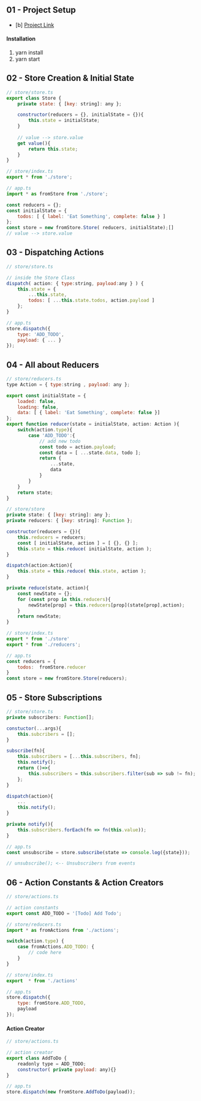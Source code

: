 
## 01 - Project Setup

- [b] [Project Link](https://github.com/UltimateAngular/redux-store)

#### Installation
1. yarn install
2. yarn start

## 02 - Store Creation & Initial State

``` JavaScript
// store/store.ts
export class Store {
	private state: { [key: string]: any };

	constructor(reducers = {}, initialState = {}){
		this.state = initialState;
	}
	
	// value --> store.value
	get value(){
		return this.state;
	}
}
```

``` JavaScript
// store/index.ts
export * from './store';
```

``` Javascript
// app.ts
import * as fromStore from './store';

const reducers = {};
const initialState = {
	todos: [ { label: 'Eat Something', complete: false } ]
};
const store = new fromStore.Store( reducers, initialState);[]
// value --> store.value
```


## 03 - Dispatching Actions

``` JavaScript
// store/store.ts

// inside the Store Class
dispatch( action: { type:string, payload:any } ) {
	this.state = {
		...this.state,
		todos: [ ...this.state.todos, action.payload ]
	};
}
```

``` JavaScript
// app.ts
store.dispatch({
	type: 'ADD_TODO',
	payload: { ... }
});
```


## 04 - All about Reducers

``` JavaScript
// store/reducers.ts
type Action = { type:string , payload: any };

export const initialState = {
	loaded: false,
	loading: false,
	data: [ { label: 'Eat Something', complete: false }]
};
export function reducer(state = initialState, action: Action ){
	switch(action.type){
		case 'ADD_TODO':{
			// add new todo
			const todo = action.payload;
			const data = [ ...state.data, todo ];
			return {
				...state,
				data
			}
		}
	}
	return state;
}
```

``` JavaScript
// store/store
private state: { [key: string]: any };
private reducers: { [key: string]: Function };

constructor(reducers = {}){
	this.reducers = reducers;
	const [ initialState, action ] = [ {}, {} ];
	this.state = this.reduce( initialState, action );
}

dispatch(action:Action){
	this.state = this.reduce( this.state, action );
}

private reduce(state, action){
	const newState = {};
	for (const prop in this.reducers){
		newState[prop] = this.reducers[prop](state[prop],action);
	}
	return newState;
}
```

``` JavaScript
// store/index.ts
export * from './store'
export * from './reducers';
```


``` Javascript
// app.ts
const reducers = {
	todos:  fromStore.reducer
}
const store = new fromStore.Store(reducers);
```


## 05 - Store Subscriptions

``` JavaScript
// store/store.ts
private subscribers: Function[];

constuctor(...args){
	this.subcribers = [];
}

subscribe(fn){
	this.subscribers = [...this.subscribers, fn];
	this.notify();
	return ()=>{
		this.subscribers = this.subscribers.filter(sub => sub != fn);
	};
}

dispatch(action){
	...
	this.notify();
}

private notify(){
	this.subscribers.forEach(fn => fn(this.value));
}
```

``` Javascript
// app.ts
const unsubscribe = store.subscribe(state => console.log({state}));

// unsubscribe(); <-- Unsubscribers from events
```


## 06 - Action Constants & Action Creators

``` JavaScript
// store/actions.ts

// action constants
export const ADD_TODO = '[Todo] Add Todo';
```

``` JavaScript
// store/reducers.ts
import * as fromActions from './actions';

switch(action.type) {
	case fromActions.ADD_TODO: {
		// code here
	}
}
```

``` JavaScript
// store/index.ts
export  * from './actions'
```

``` Javascript
// app.ts
store.dispatch({ 
	type: fromStore.ADD_TODO, 
	payload 
});
```


#### Action Creator

``` JavaScript
// store/actions.ts

// action creator
export class AddToDo {
	readonly type = ADD_TODO;
	constructor( private payload: any){}
}
```

``` Javascript
// app.ts
store.dispatch(new fromStore.AddToDo(payload));
```